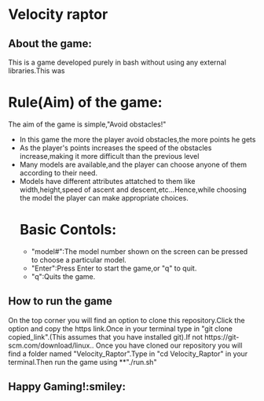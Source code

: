 # Velocity raptor
## About the game:
<span>This is a game developed purely in bash without using any external libraries.This was</span>
<h1>Rule(Aim) of the game:</h1>
<span>The aim of the game is simple,"Avoid obstacles!"</span>
<ul>
<li>In this game the more the player avoid obstacles,the more points he gets</li>
<li>As the player's points increases the speed of the obstacles increase,making it more difficult than the previous level</li>
<li>Many models are available,and the player can choose anyone of them according to their need.</li>
<li>Models have different attributes attatched to them like width,height,speed of ascent and descent,etc...Hence,while choosing the model the player  can make appropriate choices.</li>
<h1>Basic Contols:</h1>
<ul>
<li>"model#":The model number shown on the screen can be pressed to choose a particular model.</li>
<li>"Enter":Press Enter to start the game,or "q" to quit.</li>
<li>"q":Quits the game.</li>
</ul>
</ul>
<h2>How to run the game</h2>
On the top corner you will find an option to clone this repository.Click the option and copy the https link.Once in your terminal type in "git clone copied_link".(This assumes that you have installed git).If not https://git-scm.com/download/linux..
Once you have cloned our repository you will find a folder named "Velocity_Raptor".Type in "cd Velocity_Raptor" in your terminal.Then run the game using **"./run.sh"
<h2>Happy Gaming!:smiley:</h2>
